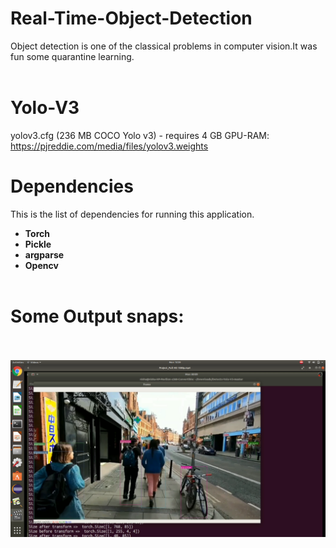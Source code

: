 # Real-Time-Object-Detection
Object detection is one of the classical problems in computer vision.It was fun some quarantine learning.
<br><br>

# Yolo-V3
yolov3.cfg (236 MB COCO Yolo v3) - requires 4 GB GPU-RAM: https://pjreddie.com/media/files/yolov3.weights

# Dependencies
This is the list of dependencies for running this application.

 * **Torch**
 * **Pickle**
 * **argparse**
 * **Opencv**
<br><br>
# Some Output snaps:<br><br>
![sample images](snap/snap.png "images in mnist dataset")<br><br>
